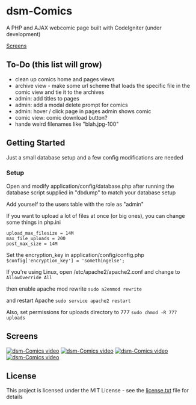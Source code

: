# dsm-Comics
A PHP and AJAX webcomic page built with CodeIgniter (under development)

[Screens](#screens)

## To-Do (this list will grow)
- clean up comics home and pages views
- archive view - make some url scheme that loads the specific file in the comic view and tie it to the archives
- admin: add titles to pages
- admin: add a modal delete prompt for comics
- admin: hover / click page in pages admin shows comic
- comic view: comic download button?
- hande weird filenames like "blah.jpg-100"

## Getting Started
Just a small database setup and a few config modifications are needed

### Setup
Open and modify application/config/database.php after running the database script supplied in "dbdump" to match your database setup

Add yourself to the users table with the role as "admin"

If you want to upload a lot of files at once (or big ones), you can change some things in php.ini
```
upload_max_filesize = 14M
max_file_uploads = 200
post_max_size = 14M
```

Set the encryption_key in application/config/config.php
`$config['encryption_key'] = 'somethingelse';`

If you're using Linux, open /etc/apache2/apache2.conf and change to
`AllowOverride All`

then enable apache mod rewrite
`sudo a2enmod rewrite`

and restart Apache
`sudo service apache2 restart`

Also, set permissions for uploads directory to 777
`sudo chmod -R 777 uploads`

## Screens
[![dsm-Comics video](https://i.imgur.com/CZ2lOgO.png)](http://www.youtube.com/watch_popup?v=DYF4OVfUcmQ)
[![dsm-Comics video](https://i.imgur.com/mq7lT1z.png)](http://www.youtube.com/watch_popup?v=DYF4OVfUcmQ)
[![dsm-Comics video](https://i.imgur.com/4RJGCs8.png)](http://www.youtube.com/watch_popup?v=DYF4OVfUcmQ)
[![dsm-Comics video](https://i.imgur.com/qlUKlwL.png)](http://www.youtube.com/watch_popup?v=DYF4OVfUcmQ)

## License
This project is licensed under the MIT License - see the [license.txt](license.txt) file for details

